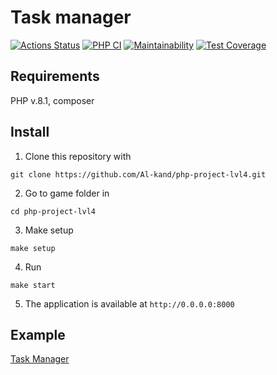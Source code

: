 # Task manager

[![Actions Status](https://github.com/Al-kand/php-project-lvl4/workflows/hexlet-check/badge.svg)](https://github.com/Al-kand/php-project-lvl4/actions)
[![PHP CI](https://github.com/Al-kand/php-project-lvl4/actions/workflows/phpci.yml/badge.svg)](https://github.com/Al-kand/php-project-lvl4/actions/workflows/phpci.yml)
[![Maintainability](https://api.codeclimate.com/v1/badges/2ceac16a0894df8ff3cf/maintainability)](https://codeclimate.com/github/Al-kand/php-project-lvl4/maintainability)
[![Test Coverage](https://api.codeclimate.com/v1/badges/2ceac16a0894df8ff3cf/test_coverage)](https://codeclimate.com/github/Al-kand/php-project-lvl4/test_coverage)

## Requirements

PHP v.8.1, composer

## Install

1. Clone this repository with

```
git clone https://github.com/Al-kand/php-project-lvl4.git
```

2. Go to game folder in

```
cd php-project-lvl4
```

3. Make setup

```
make setup
```

4. Run

```
make start
```

5. The application is available at `http://0.0.0.0:8000`

## Example

[Task Manager](http://hexlet4.herokuapp.com)
